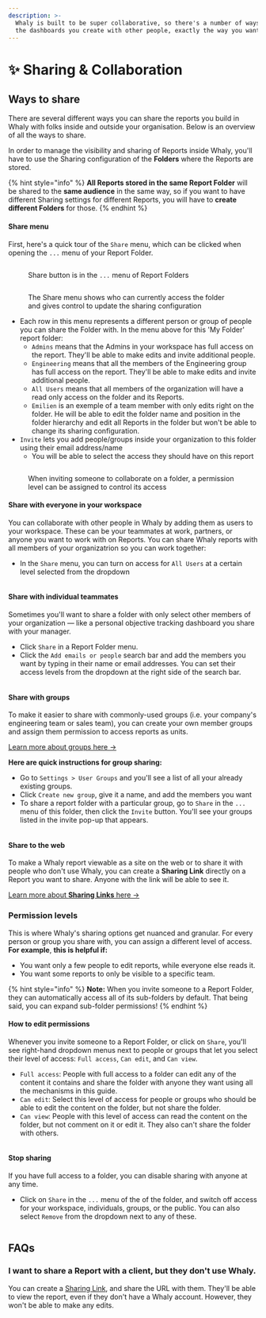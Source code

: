```yaml
---
description: >-
  Whaly is built to be super collaborative, so there's a number of ways to share
  the dashboards you create with other people, exactly the way you want them to.
---
```


# ✨ Sharing & Collaboration

## Ways to share

There are several different ways you can share the reports you build in Whaly with folks inside and outside your organisation. Below is an overview of all the ways to share.

In order to manage the visibility and sharing of Reports inside Whaly, you'll have to use the Sharing configuration of the **Folders** where the Reports are stored.

{% hint style="info" %}
**All Reports stored in the same Report Folder** will be shared to the **same audience** in the same way, so if you want to have different Sharing settings for different Reports, you will have to **create different Folders** for those.
{% endhint %}

#### Share menu <a href="#share-menu" id="share-menu"></a>

First, here's a quick tour of the `Share` menu, which can be clicked when opening the `...` menu of your Report Folder.

<figure><img src="../../.gitbook/assets/Screenshot 2023-01-16 at 18.55.43.png" alt=""><figcaption><p>Share button is in the <code>...</code> menu of Report Folders</p></figcaption></figure>

<figure><img src="../../.gitbook/assets/Screenshot 2023-01-16 at 18.56.46.png" alt=""><figcaption><p>The Share menu shows who can currently access the folder and gives control to update the sharing configuration</p></figcaption></figure>

* Each row in this menu represents a different person or group of people you can share the Folder with. In the menu above for this 'My Folder' report folder:
  * `Admins`  means that the Admins in your workspace has full access on the report. They'll be able to make edits and invite additional people.
  * `Engineering` means that all the members of the Engineering group has full access on the report. They'll be able to make edits and invite additional people.
  * `All Users` means that all members of the organization will have a read only access on the folder and its Reports.
  * `Emilien` is an exemple of a team member with only edits right on the folder. He will be able to edit the folder name and position in the folder hierarchy and edit all Reports in the folder but won't be able to change its sharing configuration.
* `Invite` lets you add people/groups inside your organization to this folder using their email address/name
  * You will be able to select the access they should have on this report

<figure><img src="../../.gitbook/assets/Screen Cast 2023-01-16 at 7.00.08 PM.gif" alt=""><figcaption><p>When inviting someone to collaborate on a folder, a permission level can be assigned to control its access</p></figcaption></figure>

#### Share with everyone in your workspace <a href="#share-with-everyone-in-your-workspace" id="share-with-everyone-in-your-workspace"></a>

You can collaborate with other people in Whaly by adding them as users to your workspace. These can be your teammates at work, partners, or anyone you want to work with on Reports. You can share Whaly reports with all members of your organizatrion so you can work together:

* In the `Share` menu, you can turn on access for `All Users` at a certain level selected from the dropdown

<figure><img src="../../.gitbook/assets/Screen Cast 2023-01-16 at 7.02.28 PM.gif" alt=""><figcaption></figcaption></figure>

#### Share with individual teammates <a href="#share-with-individual-teammates" id="share-with-individual-teammates"></a>

Sometimes you'll want to share a folder with only select other members of your organization — like a personal objective tracking dashboard you share with your manager.

* Click `Share` in a Report Folder menu.
* Click the `Add emails or people` search bar and add the members you want by typing in their name or email addresses. You can set their access levels from the dropdown at the right side of the search bar.

<figure><img src="../../.gitbook/assets/Screen Cast 2023-01-16 at 7.03.10 PM.gif" alt=""><figcaption></figcaption></figure>

#### Share with groups <a href="#share-with-groups" id="share-with-groups"></a>

To make it easier to share with commonly-used groups (i.e. your company's engineering team or sales team), you can create your own member groups and assign them permission to access reports as units.

[Learn more about groups here →](../../user-management/user-groups.md)

**Here are quick instructions for group sharing:**

* Go to `Settings > User Groups` and you'll see a list of all your already existing groups.
* Click `Create new group`, give it a name, and add the members you want
* To share a report folder with a particular group, go to `Share` in the `...` menu of this folder, then click the `Invite` button. You'll see your groups listed in the invite pop-up that appears.

<figure><img src="../../.gitbook/assets/Screen Cast 2023-01-16 at 7.03.53 PM.gif" alt=""><figcaption></figcaption></figure>

#### Share to the web <a href="#share-to-the-web" id="share-to-the-web"></a>

To make a Whaly report viewable as a site on the web or to share it with people who don't use Whaly, you can create a **Sharing Link** directly on a Report you want to share. Anyone with the link will be able to see it.

[Learn more about **Sharing Links** here →](share-a-report-by-link.md)

### Permission levels

This is where Whaly's sharing options get nuanced and granular. For every person or group you share with, you can assign a different level of access. **For example**, **this is helpful if:**

* You want only a few people to edit reports, while everyone else reads it.
* You want some reports to only be visible to a specific team.

{% hint style="info" %}
**Note:** When you invite someone to a Report Folder, they can automatically access all of its sub-folders by default. That being said, you can expand sub-folder permissions!
{% endhint %}

#### How to edit permissions <a href="#how-to-edit-permissions" id="how-to-edit-permissions"></a>

Whenever you invite someone to a Report Folder, or click on `Share`, you'll see right-hand dropdown menus next to people or groups that let you select their level of access: `Full access`, `Can edit`, and `Can view`.

* `Full access`: People with full access to a folder can edit any of the content it contains and share the folder with anyone they want using all the mechanisms in this guide.
* `Can edit`: Select this level of access for people or groups who should be able to edit the content on the folder, but not share the folder.
* `Can view`: People with this level of access can read the content on the folder, but not comment on it or edit it. They also can't share the folder with others.

<figure><img src="../../.gitbook/assets/Screen Cast 2023-01-16 at 7.07.04 PM.gif" alt=""><figcaption></figcaption></figure>

#### Stop sharing <a href="#stop-sharing" id="stop-sharing"></a>

If you have full access to a folder, you can disable sharing with anyone at any time.

* Click on `Share` in the `...` menu of the of the folder, and switch off access for your workspace, individuals, groups, or the public. You can also select `Remove` from the dropdown next to any of these.

<figure><img src="../../.gitbook/assets/Screen Cast 2023-01-16 at 7.07.36 PM.gif" alt=""><figcaption></figcaption></figure>

## FAQs

### I want to share a Report with a client, but they don't use Whaly.

You can create a [Sharing Link](share-a-report-by-link.md), and share the URL with them. They'll be able to view the report, even if they don't have a Whaly account. However, they won't be able to make any edits.
